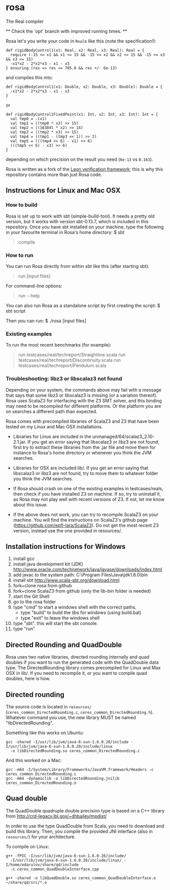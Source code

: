 rosa
====
The Real compiler

** Check the 'opt' branch with improved running times. **


Rosa let's you write your code in `Real`s like this (note the specification!):

    def rigidBodyControl1(x1: Real, x2: Real, x3: Real): Real = {
      require (-15 <= x1 && x1 <= 15 && -15 <= x2 && x2 <= 15 && -15 <= x3 && x3 <= 15)
      -x1*x2 - 2*x2*x3 - x1 - x3
    } ensuring (res => res <= 705.0 && res +/- 6e-13)

and compiles this into:

    def rigidBodyControl1(x1: Double, x2: Double, x3: Double): Double = {
      -x1*x2 - 2*x2*x3 - x1 - x3
    }

or

    def rigidBodyControl1FixedPoint(x1: Int, x2: Int, x3: Int): Int = {
      val tmp0 = -(x1)
      val tmp1 = ((tmp0 * x2) >> 15)
      val tmp2 = ((16384l * x2) >> 14)
      val tmp3 = ((tmp2 * x3) >> 15)
      val tmp4 = ((tmp1 - (tmp3 << 1)) >> 2)
      val tmp5 = (((tmp4 << 6) - x1) >> 6)
      (((tmp5 << 6) - x3) >> 6)
    }

depending on which precision on the result you need (`6e-13` vs `0.163`).

Rosa is written as a fork of the [Leon verification framework](https://github.com/epfl-lara/leon);
this is why this repository contains more than just Rosa code.

Instructions for Linux and Mac OSX
-------------------------------------

### How to build ###

Rosa is set up to work with sbt (simple-build-tool). It needs a pretty old version,
but it works with version sbt-0.13.7, which is included in this repository.
Once you have sbt installed on your machine, type the following in your favourite terminal
in Rosa's home directory:
$ sbt
> compile

### How to run ###

You can run Rosa directly from within sbt like this (after starting sbt):
> run [input files]

For command-line options:
> run --help


You can also run Rosa as a standalone script by first creating the script:
$ sbt script

Then you can run:
$ ./rosa [input files]

### Existing examples ###

To run the most recent benchmarks (for example):

> run testcases/real/techreport/Straightline.scala
> run testcases/real/techreport/Discontinuity.scala
> run testcases/real/techreport/Pendulum.scala

### Troubleshooting: libz3 or libscalaz3 not found ###

Depending on your system, the commands above may fail with a message that says
that some libz3 or libscalaz3 is missing (or a variation thereof).
Rosa uses ScalaZ3 for interfacing with the Z3 SMT solver, and this binding
may need to be recompiled for different platforms. Or the platform you are on
searches a different path than expected.

Rosa comes with precompiled libraries of ScalaZ3 and Z3 that have been tested
on my Linux and Mac OSX installations.
- Libraries for Linux are included in the unmanaged/64/scalaz3_2.10-2.1.jar.
If you get an error saying that libscalaz3 or libz3 are not found,
first try to extract these libraries from the .jar file and move them for instance
to Rosa's home directory or whenever you think the JVM searches.

- Libraries for OSX are included lib/. If you get an error saying that libscalaz3
or libz3 are not found, try to move them to whatever folder you think the JVM searches.

- If Rosa should crash on one of the existing examples in testcases/reals,
then check if you have installed Z3 on machine. If so, try to uninstall it,
as Rosa may not play well with recent versions of Z3. If not, let me know about this issue.

- If the above does not work, you can try to recompile ScalaZ3 on your machine.
You will find the instructions on ScalaZ3's github page (https://github.com/epfl-lara/ScalaZ3).
Do not get the most recent Z3 version, instead use the one provided in resources/.


Installation instructions for Windows
-------------------------------------
1. install gcc
2. install java development kit (JDK)
   http://www.oracle.com/technetwork/java/javase/downloads/index.html
3. add javac to the system path:
   C:\Program Files\Java\jdk1.8.0\bin
4. install sbt
   http://www.scala-sbt.org/download.html
5. fork+clone rosa from github
6. fork+clone ScalaZ3 from github  (only the lib-bin folder is needed)
7. start the Git Shell
8. go to the rosa folder
9. type "cmd" to start a windows shell with the correct paths.
   - type "build" to build the libs for windows (using build.bat)
   - type "exit" to leave the windows shell
10. type "sbt". this will start the sbt console.
11. type "run"


Directed Rounding and QuadDouble
-------------------------------------

Rosa uses two native libraries, directed rounding internally and quad doubles
if you want to run the generated code with the QuadDouble data type.
The DirectedRounding library comes precompiled for Linux and Max OSX in lib/.
If you need to recompile it, or you want to compile quad doubles, here is how.

## Directed rounding ##
The source code is located in `resources/` (`ceres_common_DirectedRounding.c`, `ceres_common_DirectedRounding.h`).
Whatever command you use, the new library MUST be named "libDirectedRounding".

Something like this works on Ubuntu:

    gcc -shared -I/usr/lib/jvm/java-6-sun-1.6.0.20/include -I/usr/lib/jvm/java-6-sun-1.6.0.20/include/linux
      -o libDirectedRounding.so ceres_common_DirectedRounding.c

And this worked on a Mac:

    gcc -m64 -I/System/Library/Frameworks/JavaVM.framework/Headers -c ceres_common_DirectedRounding.c
    gcc -m64 -dynamiclib -o libDirectedRounding.jnilib ceres_common_DirectedRounding.o

## Quad double ##

The QuadDouble quadruple double precision type is based on a C++ library from
http://crd-legacy.lbl.gov/~dhbailey/mpdist/

In order to use the type QuadDouble from Scala, you need to download and build
this library.  Then, you compile the provided JNI interface (also in `resources/`) for your architecture.

To compile on Linux:

    g++ -fPIC -I/usr/lib/jvm/java-6-sun-1.6.0.26/include/
      -I/usr/lib/jvm/java-6-sun-1.6.0.26/include/linux/ -I/home/edarulov/share/qd/include
      -c ceres_common_QuadDoubleInterface.cpp

    g++ -shared -o libQuadDouble.so ceres_common_QuadDoubleInterface.o ~/share/qd/src/*.o


